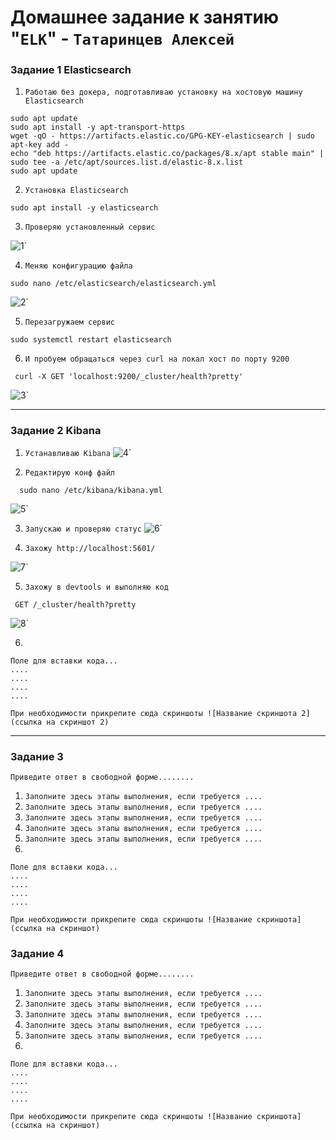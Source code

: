 # Домашнее задание к занятию "`ELK`" - `Татаринцев Алексей`




### Задание 1 Elasticsearch


1. `Работаю без докера, подготавливаю установку на хостовую машину Elasticsearch`

```
sudo apt update
sudo apt install -y apt-transport-https
wget -qO - https://artifacts.elastic.co/GPG-KEY-elasticsearch | sudo apt-key add -
echo "deb https://artifacts.elastic.co/packages/8.x/apt stable main" | sudo tee -a /etc/apt/sources.list.d/elastic-8.x.list
sudo apt update

```
2. `Установка Elasticsearch`
```
sudo apt install -y elasticsearch

```
3. `Проверяю установленный сервис`

![1](https://github.com/Foxbeerxxx/elk/blob/main/img/img1.png)`


4. `Меняю конфигурацию файла`
```
sudo nano /etc/elasticsearch/elasticsearch.yml

```
![2](https://github.com/Foxbeerxxx/elk/blob/main/img/img2.png)`

5. `Перезагружаем сервис`

```
sudo systemctl restart elasticsearch

```
6. `И пробуем обращаться через curl на локал хост по порту 9200`

```
 curl -X GET 'localhost:9200/_cluster/health?pretty'    

```
![3](https://github.com/Foxbeerxxx/elk/blob/main/img/img3.png)`

---

### Задание 2 Kibana

1. `Устанавливаю Kibana`
![4](https://github.com/Foxbeerxxx/elk/blob/main/img/img4.png)`


2. `Редактирую конф файл `
```
  sudo nano /etc/kibana/kibana.yml
```  
![5](https://github.com/Foxbeerxxx/elk/blob/main/img/img5.png)`

3. `Запускаю и проверяю статус`
![6](https://github.com/Foxbeerxxx/elk/blob/main/img/img6.png)`

4. `Захожу http://localhost:5601/ `

![7](https://github.com/Foxbeerxxx/elk/blob/main/img/img7.png)`


5. `Захожу в devtools и выполняю код`
``` 
 GET /_cluster/health?pretty

``` 
![8](https://github.com/Foxbeerxxx/elk/blob/main/img/img8.png)`




6. 

```
Поле для вставки кода...
....
....
....
....
```

`При необходимости прикрепитe сюда скриншоты
![Название скриншота 2](ссылка на скриншот 2)`


---

### Задание 3

`Приведите ответ в свободной форме........`

1. `Заполните здесь этапы выполнения, если требуется ....`
2. `Заполните здесь этапы выполнения, если требуется ....`
3. `Заполните здесь этапы выполнения, если требуется ....`
4. `Заполните здесь этапы выполнения, если требуется ....`
5. `Заполните здесь этапы выполнения, если требуется ....`
6. 

```
Поле для вставки кода...
....
....
....
....
```

`При необходимости прикрепитe сюда скриншоты
![Название скриншота](ссылка на скриншот)`

### Задание 4

`Приведите ответ в свободной форме........`

1. `Заполните здесь этапы выполнения, если требуется ....`
2. `Заполните здесь этапы выполнения, если требуется ....`
3. `Заполните здесь этапы выполнения, если требуется ....`
4. `Заполните здесь этапы выполнения, если требуется ....`
5. `Заполните здесь этапы выполнения, если требуется ....`
6. 

```
Поле для вставки кода...
....
....
....
....
```

`При необходимости прикрепитe сюда скриншоты
![Название скриншота](ссылка на скриншот)`
